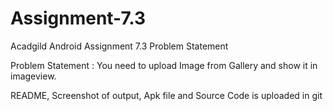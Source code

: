# Assignment-7.3
Acadgild Android Assignment 7.3
Problem Statement 

Problem Statement : You need to upload Image from Gallery and show it in imageview.


README, Screenshot of output, Apk file and Source Code is uploaded in git
